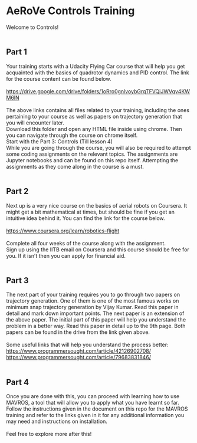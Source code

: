 # AeRoVe Controls Training
Welcome to Controls! <br />
<br />
## Part 1
Your training starts with a Udacity Flying Car course that will help you get acquainted with the basics of quadrotor dynamics and PID control. The link for the course content can be found below.<br />
<br />
https://drive.google.com/drive/folders/1oRro0gnlvoybGrqTFVQiJWVqv4KWM6lN<br />
<br />
The above links contains all files related to your training, including the ones pertaining to your course as well as papers on trajectory generation that you will encounter later.<br />
Download this folder and open any HTML file inside using chrome. Then you can navigate through the course on chrome itself. <br />
Start with the Part 3: Controls (Till lesson 4)<br />
While you are going through the course, you will also be required to attempt some coding assignments on the relevant topics. The assignments are Jupyter notebooks and can be found on this repo itself. Attempting the assignments as they come along in the course is a must.<br />
<br />
## Part 2
Next up is a very nice course on the basics of aerial robots on Coursera. It might get a bit mathematical at times, but should be fine if you get an intuitive idea behind it. You can find the link for the course below. <br />
<br />
https://www.coursera.org/learn/robotics-flight <br />
<br />
Complete all four weeks of the course along with the assignment.<br />
Sign up using the IITB email on Coursera and this course should be free for you. If it isn’t then you can apply for financial aid.<br />
<br />
## Part 3
The next part of your training requires you to go through two papers on trajectory generation. One of them is one of the most famous works on minimum snap trajectory generation by Vijay Kumar. Read this paper in detail and mark down important points. The next paper is an extension of the above paper. The initial part of this paper will help you understand the problem in a better way. Read this paper in detail up to the 9th page. Both papers can be found in the drive from the link given above.<br />
<br />
Some useful links that will help you understand the process better:<br />
https://www.programmersought.com/article/42126902708/ <br />
https://www.programmersought.com/article/79683831846/	<br />
<br />
## Part 4
Once you are done with this, you can proceed with learning how to use MAVROS, a tool that will allow you to apply what you have learnt so far. Follow the instructions given in the document on this repo for the MAVROS training and refer to the links given in it for any additional information you may need and instructions on installation.<br />
<br />
Feel free to explore more after this!

